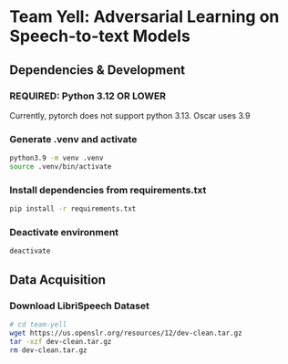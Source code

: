 # Team Yell: Adversarial Learning on Speech-to-text Models

## Dependencies & Development

### REQUIRED: Python 3.12 OR LOWER

Currently, pytorch does not support python 3.13. Oscar uses 3.9

### Generate .venv and activate

```bash
python3.9 -m venv .venv
source .venv/bin/activate
```

### Install dependencies from requirements.txt

```bash
pip install -r requirements.txt
```

### Deactivate environment

```bash
deactivate
```

## Data Acquisition

### Download LibriSpeech Dataset

```bash
# cd team-yell
wget https://us.openslr.org/resources/12/dev-clean.tar.gz
tar -xzf dev-clean.tar.gz
rm dev-clean.tar.gz
```
